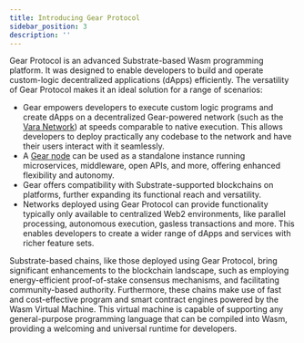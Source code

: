 ```yaml
---
title: Introducing Gear Protocol
sidebar_position: 3
description: ''
---
```


Gear Protocol is an advanced Substrate-based Wasm programming platform. It was designed to enable developers to build and operate custom-logic decentralized applications (dApps) efficiently. The versatility of Gear Protocol makes it an ideal solution for a range of scenarios:

- Gear empowers developers to execute custom logic programs and create dApps on a decentralized Gear-powered network (such as the [Vara Network](https://vara.network/)) at speeds comparable to native execution. This allows developers to deploy practically any codebase to the network and have their users interact with it seamlessly.
- A [Gear node](/docs/components/node.md) can be used as a standalone instance running microservices, middleware, open APIs, and more, offering enhanced flexibility and autonomy.
- Gear offers compatibility with Substrate-supported blockchains on platforms, further expanding its functional reach and versatility.
- Networks deployed using Gear Protocol can provide functionality typically only available to centralized Web2 environments, like parallel processing, autonomous execution, gasless transactions and more. This enables developers to create a wider range of dApps and services with richer feature sets.

Substrate-based chains, like those deployed using Gear Protocol, bring significant enhancements to the blockchain landscape, such as employing energy-efficient proof-of-stake consensus mechanisms, and facilitating community-based authority. Furthermore, these chains make use of fast and cost-effective program and smart contract engines powered by the Wasm Virtual Machine. This virtual machine is capable of supporting any general-purpose programming language that can be compiled into Wasm, providing a welcoming and universal runtime for developers.
